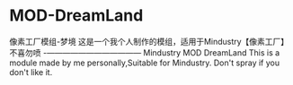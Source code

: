 # MOD-DreamLand
像素工厂模组-梦境
这是一个我个人制作的模组，适用于Mindustry【像素工厂】
不喜勿喷
-————————————
Mindustry MOD DreamLand
This is a module made by me personally,Suitable for Mindustry.
Don't spray if you don't like it.
